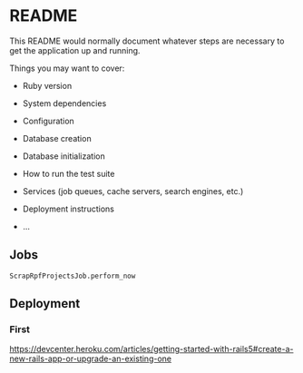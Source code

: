 # README

This README would normally document whatever steps are necessary to get the
application up and running.

Things you may want to cover:

* Ruby version

* System dependencies

* Configuration

* Database creation

* Database initialization

* How to run the test suite

* Services (job queues, cache servers, search engines, etc.)

* Deployment instructions

* ...
## Jobs
`ScrapRpfProjectsJob.perform_now`

## Deployment

### First 
https://devcenter.heroku.com/articles/getting-started-with-rails5#create-a-new-rails-app-or-upgrade-an-existing-one

